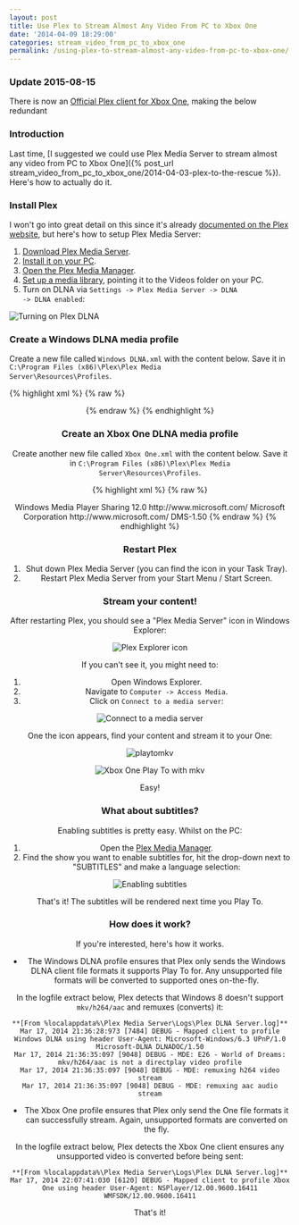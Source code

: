 ```yaml
---
layout: post
title: Use Plex to Stream Almost Any Video From PC to Xbox One
date: '2014-04-09 18:29:00'
categories: stream_video_from_pc_to_xbox_one
permalink: /using-plex-to-stream-almost-any-video-from-pc-to-xbox-one/
---
```


### Update 2015-08-15

There is now an <a href="https://plex.tv/xbox" target="_blank">Official Plex client for Xbox One</a>, making the below redundant

### Introduction

Last time, [I suggested we could use Plex Media Server to stream almost any video from PC to Xbox One]({% post_url stream_video_from_pc_to_xbox_one/2014-04-03-plex-to-the-rescue %}). Here's how to actually do it.

### Install Plex 

I won't go into great detail on this since it's already [documented on the Plex website](https://plexapp.zendesk.com/hc/en-us/articles/200380843-Overview), but here's how to setup Plex Media Server:

1. [Download Plex Media Server](https://plex.tv/downloads).
2. [Install it on your PC](https://plexapp.zendesk.com/hc/en-us/articles/200288586-Installation).
3. [Open the Plex Media Manager](http://localhost:32400/web/index.html#!/dashboard).
3. [Set up a media library](https://plexapp.zendesk.com/hc/en-us/articles/200288926-Creating-Libraries), pointing it to the Videos folder on your PC.
4. Turn on DLNA via <code>Settings -> Plex Media Server -> DLNA -> DLNA enabled</code>:

![Turning on Plex DLNA](/img/posts/2014_03_17_21_01_27_Plex_Web.png)

### Create a Windows DLNA media profile

Create a new file called <code>Windows DLNA.xml</code> with the content below. Save it in <code>C:\Program Files (x86)\Plex\Plex Media Server\Resources\Profiles</code>.

{% highlight xml %}
{% raw %}
<?xml version="1.0" encoding="utf-8"?>
<Client name="Windows DLNA">
  <!-- Save as Windows DLNA.xml in C:\Program Files (x86)\Plex\Plex Media Server\Resources\Profiles -->
  <Identification>
      <!-- Uniquely identify Windows 8 DLNA client via User-Agent -->
      <Header name="User-Agent" substring="Microsoft-DLNA DLNADOC" />
    </Identification>
  <TranscodeTargets>
    <VideoProfile protocol="http" container="mpegts" codec="h264" audioCodec="aac,ac3,eac3" context="streaming">
      <Setting name="VideoEncodeFlags" value="-x264opts cabac=0" />
      <Setting name="SubtitleSize" value="100" />
    </VideoProfile>
    <VideoProfile protocol="slss" container="mp4" codec="h264" audioCodec="aac" context="streaming">
      <Setting name="VideoEncodeFlags" value="-x264opts cabac=0:keyint=50:min_keyint=50:scenecut=0" />
      <Setting name="SubtitleSize" value="100" />
      <Setting name="AudioSyncFlags" value="3" />
    </VideoProfile>
    <VideoProfile protocol="hls" container="mpegts" codec="h264" audioCodec="aac" context="streaming">
      <Setting name="VideoEncodeFlags" value="-x264opts cabac=1:level=41" />
      <Setting name="SubtitleSize" value="100" />
    </VideoProfile>
    <VideoProfile container="mp4" codec="h264" audioCodec="aac,ac3,eac3" context="static" />
    <MusicProfile container="mp3" codec="mp3" />
    <PhotoProfile container="jpeg" />
  </TranscodeTargets>
  <DirectPlayProfiles>
    <!-- Notice no .mkv in here. This means it will always be transcoded instead of being sent to the Windows 8 client directly -->
    <VideoProfile container="mp4,mov" codec="h264,mpeg4" audioCodec="aac,ac3,eac3,mp3,pcm" />
    <VideoProfile container="mpegts" codec="h264" audioCodec="aac,ac3,eac3,mp3,mp2,pcm" />
    <VideoProfile container="asf" codec="wmv2,wmv3,vc1" audioCodec="wmav2,wmapro,wmavoice" />
    <VideoProfile container="avi" codec="mpeg4,msmpeg4,mjpeg" audioCodec="mp3,ac3,eac3,mp2,pcm" />
    <MusicProfile container="asf" codec="wmav2,wmapro,wmavoice" />
    <MusicProfile container="mp4" codec="aac" />
    <MusicProfile container="mp3" codec="mp3" />
    <PhotoProfile container="jpeg" />
  </DirectPlayProfiles>
  <CodecProfiles>
    <VideoAudioCodec name="aac,eac3">
      <Limitations>
        <UpperBound name="audio.channels" value="8" />
      </Limitations>
    </VideoAudioCodec>
    <VideoAudioCodec name="ac3">
      <Limitations>
        <UpperBound name="audio.channels" value="6" />
      </Limitations>
    </VideoAudioCodec>
  </CodecProfiles>
  <TranscodeTargetProfiles>
    <VideoTranscodeTarget protocol="*" context="all">
      <VideoCodec name="*">
        <Limitations>
          <!-- Windows doesn't appear to play 10-bit h264 -->
          <UpperBound name="video.bitDepth" value="8" isRequired="false" />
        </Limitations>
      </VideoCodec>
    </VideoTranscodeTarget>
  </TranscodeTargetProfiles>
</Client>
{% endraw %}
{% endhighlight %}

### Create an Xbox One DLNA media profile

Create another new file called <code>Xbox One.xml</code> with the content below. Save it in <code>C:\Program Files (x86)\Plex\Plex Media Server\Resources\Profiles</code>.

{% highlight xml %}
{% raw %}
<?xml version="1.0" encoding="utf-8"?>
<Client name="Xbox One">
  <!-- Save as Xbox One.xml in C:\Program Files (x86)\Plex\Plex Media Server\Resources\Profiles -->
  <!-- Note: this profile is heavily based on the Xbox 360 profile. There's likely room for improvement here -->
  <Identification>
    <Header name="User-Agent" substring="NSPlayer" />
  </Identification>
  <DeviceDescription>
    <ModelName>Windows Media Player Sharing</ModelName>
    <ModelNumber>12.0</ModelNumber>
    <ModelUrl>http://www.microsoft.com/</ModelUrl>
    <Manufacturer>Microsoft Corporation</Manufacturer>
    <ManufacturerUrl>http://www.microsoft.com/</ManufacturerUrl>
    <X-DlnaDoc>DMS-1.50</X-DlnaDoc>
    <X-DlnaCap />
  </DeviceDescription>
  <TranscodeTargets>
    <VideoProfile container="mpegts" codec="h264" audioCodec="ac3">
    </VideoProfile>
    <MusicProfile container="mp3" codec="mp3" />
    <PhotoProfile container="jpeg" />
  </TranscodeTargets>
  <DirectPlayProfiles>
    <VideoProfile container="mpegts" codec="h264" audioCodec="ac3" />
    <VideoProfile container="avi" codec="mpeg4" audioCodec="ac3,mp3" />
    <VideoProfile container="avi" codec="h264" audioCodec="aac" />
    <VideoProfile container="mp4,mov" codec="h264,mpeg4" audioCodec="aac,ac3" />
    <VideoProfile container="asf" codec="wmv2,wmv3,vc1" audioCodec="wmav2,wmapro" />
    <MusicProfile container="asf" codec="wmav2,wmapro,wmavoice" />
    <MusicProfile container="mp3" codec="mp3" />
    <PhotoProfile container="jpeg" />
  </DirectPlayProfiles>
  <CodecProfiles>
    <VideoCodec name="mpeg4">
      <Limitations>
        <UpperBound name="video.frameRate" value="30" isRequired="false" />
        <UpperBound name="video.bitrate" value="5120" isRequired="false" />
      </Limitations>
    </VideoCodec>
    <VideoCodec name="h264">
      <Limitations>
        <UpperBound name="video.width" value="1920" />
        <UpperBound name="video.height" value="1080" />
      </Limitations>
    </VideoCodec>
    <VideoCodec name="wmv2,wmv3,vc1">
      <Limitations>
        <UpperBound name="video.width" value="1920" />
        <UpperBound name="video.height" value="1080" />
        <!-- FPS upper bound takes care of requirement that advanced profile level be <= 3 -->
        <UpperBound name="video.frameRate" value="30" isRequired="false" />
        <UpperBound name="video.bitrate" value="15360" isRequired="false" />
      </Limitations>
    </VideoCodec>
    <VideoAudioCodec name="ac3,wmav2,wmapro">
      <Limitations>
        <UpperBound name="audio.channels" value="6" isRequired="false" />
      </Limitations>
    </VideoAudioCodec>
    <VideoAudioCodec name="aac">
      <Limitations>
        <UpperBound name="audio.channels" value="2" isRequired="false" />
        <Match name="audio.profile" value="lc" isRequired="false" />
      </Limitations>
    </VideoAudioCodec>
  </CodecProfiles>
  <ContainerProfiles>
    <VideoContainer name="mp4,mov">
      <Limitations>
        <!-- Microsoft doesn't document this, but it appears to be true -->
        <Match name="part.has64bitOffsets" value="0" isRequired="false" />
      </Limitations>
    </VideoContainer>
  </ContainerProfiles>
  <DlnaMediaProfiles>
    <DlnaVideoProfile container="avi" mimeType="video/avi" />
  </DlnaMediaProfiles>
</Client>
{% endraw %}
{% endhighlight %}

### Restart Plex

1. Shut down Plex Media Server (you can find the icon in your Task Tray).
2. Restart Plex Media Server from your Start Menu / Start Screen.

### Stream your content! 

After restarting Plex, you should see a "Plex Media Server" icon in Windows Explorer:

![Plex Explorer icon](/img/posts/2014_03_17_20_24_56_This_PC.png)

If you can't see it, you might need to:

1. Open Windows Explorer.
2. Navigate to <code>Computer -> Access Media</code>.
3. Click on <code>Connect to a media server</code>:

![Connect to a media server](/img/posts/2014_03_17_22_19_41_This_PC-1.png)

One the icon appears, find your content and stream it to your One:

![playtomkv](/img/posts/2014_03_18_00_35_32_Wonders_of_the_Solar_System.png)

![Xbox One Play To with mkv](/img/posts/tv.jpg)

Easy!

### What about subtitles?

Enabling subtitles is pretty easy. Whilst on the PC:

1. Open the [Plex Media Manager](http://localhost:32400/web/index.html#!/dashboard).
2. Find the show you want to enable subtitles for, hit the drop-down next to "SUBTITLES" and make a language selection:

![Enabling subtitles](/img/posts/2014_03_19_19_16_36_Plex_Web.png)

That's it! The subtitles will be rendered next time you Play To.

### How does it work?

If you're interested, here's how it works.

* The Windows DLNA profile ensures that Plex only sends the Windows DLNA client file formats it supports Play To for. Any unsupported file formats will be converted to supported ones on-the-fly.

In the logfile extract below, Plex detects that Windows 8 doesn't support  <code>mkv/h264/aac</code> and remuxes (converts) it:

    **[From %localappdata%\Plex Media Server\Logs\Plex DLNA Server.log]**
    Mar 17, 2014 21:36:28:973 [7484] DEBUG - Mapped client to profile Windows DLNA using header User-Agent: Microsoft-Windows/6.3 UPnP/1.0 Microsoft-DLNA DLNADOC/1.50
    Mar 17, 2014 21:36:35:097 [9048] DEBUG - MDE: E26 - World of Dreams: mkv/h264/aac is not a directplay video profile
    Mar 17, 2014 21:36:35:097 [9048] DEBUG - MDE: remuxing h264 video stream
    Mar 17, 2014 21:36:35:097 [9048] DEBUG - MDE: remuxing aac audio stream

* The Xbox One profile ensures that Plex only send the One file formats it can successfully stream. Again, unsupported formats are converted on the fly.

In the logfile extract below, Plex detects the Xbox One client ensures any unsupported video is converted before being sent:

    **[From %localappdata%\Plex Media Server\Logs\Plex DLNA Server.log]**
    Mar 17, 2014 22:07:41:030 [6120] DEBUG - Mapped client to profile Xbox One using header User-Agent: NSPlayer/12.00.9600.16411 WMFSDK/12.00.9600.16411
    
That's it!